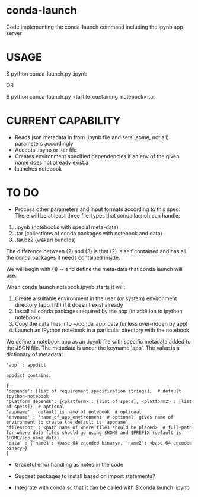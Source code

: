 conda-launch
============

Code implementing the conda-launch command including the ipynb app-server

# USAGE


$ python conda-launch.py <ipython-notebook>.ipynb

OR

$ python conda-launch.py <tarfile_containing_notebook>.tar


# CURRENT CAPABILITY

- Reads json metadata in from .ipynb file and sets (some, not all) parameters accordingly
- Accepts .ipynb or .tar file
- Creates environment specified dependencies if an env of the given name does not already exist.a
- launches notebook

# TO DO

- Process other parameters and input formats according to this spec:
     There will be at least  three file-types that conda launch can handle:

1. .ipynb    (notebooks with special meta-data)
2. .tar        (collections of conda packages with notebook and data)
3. .tar.bz2  (wakari bundles)

The difference between (2) and (3) is that (2) is self contained and has all the conda packages it needs contained inside.

We will begin with (1) -- and define the meta-data that conda launch will use.

When conda launch notebook.ipynb starts it will:

1. Create a suitable environment in the user (or system) environment directory (app_<name>[N]) if it doesn't exist already
2. Install all conda packages required by the app (in addition to ipython notebook)
3. Copy the data files into ~/conda_app_data (unless over-ridden by app)
4. Launch an IPython notebook in a particular directory with the notebook

We define a notebook app as an .ipynb file with specific metadata added to the
JSON file.  The metadata is under the keyname 'app'.  The
value is a dictionary of metadata:


```
'app' : appdict

appdict contains:

{
'depends': [list of requirement specification strings],  # default ipython-notebook
'platform_depends': {<platform> : [list of specs], <platform2> : [list of specs]}, # optional
'appname' : default is name of notebook  # optional
'envname' : 'name_of_app_environment' # optional, gives name of environment to create the default is 'appname'
'filesroot' : <path name of where files should be placed>  # full-path for where data files should go using $HOME and $PREFIX (default is $HOME/app_name_data)
'data' : {'name1': <base-64 encoded binary>, 'name2': <base-64 encoded binary>}
}
```

- Graceful error handling as noted in the code

- Suggest packages to install based on import statements?

- Integrate with conda so that it can be called with
$ conda launch <myfile>.ipynb

